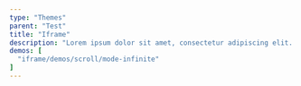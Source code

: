 ```yaml
---
type: "Themes"
parent: "Test"
title: "Iframe"
description: "Lorem ipsum dolor sit amet, consectetur adipiscing elit. Nunc tempus laoreet leo sit amet iaculis."
demos: [
  "iframe/demos/scroll/mode-infinite"
]
---
```

